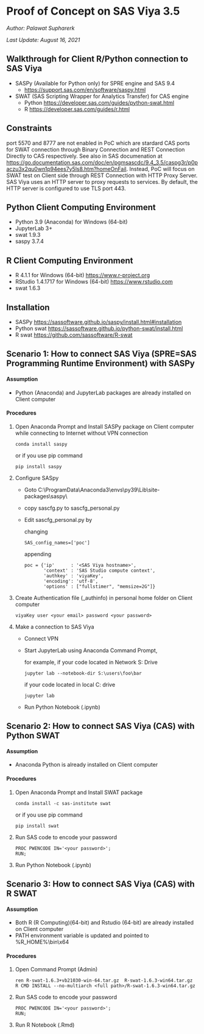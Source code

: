 # Proof of Concept on SAS Viya 3.5
_Author: Palawat Supharerk_

_Last Update: August 16, 2021_
## Walkthrough for Client R/Python connection to SAS Viya
- SASPy (Available for Python only) for SPRE engine and SAS 9.4
  - https://support.sas.com/en/software/saspy.html
- SWAT (SAS Scripting Wrapper for Analytics Transfer) for CAS engine
  - Python https://developer.sas.com/guides/python-swat.html
  - R https://developer.sas.com/guides/r.html
## Constraints
port 5570 and 8777 are not enabled in PoC which are stardard CAS ports for SWAT connection through Binary Connection and REST Connection Directly to CAS respectively. See also in SAS documenation at https://go.documentation.sas.com/doc/en/pgmsascdc/9.4_3.5/caspg3r/p0paczu3x2qu0wn1p94ees7y5ls8.htm?homeOnFail. Instead, PoC will focus on SWAT test on Client side through REST Connection with HTTP Proxy Server. SAS Viya uses an HTTP server to proxy requests to services. By default, the HTTP server is configured to use TLS port 443. 
## Python Client Computing Environment
- Python 3.9 (Anaconda) for Windows (64-bit)
- JupyterLab 3+
- swat 1.9.3
- saspy 3.7.4

## R Client Computing Environment
- R 4.1.1 for Windows (64-bit) https://www.r-project.org
- RStudio 1.4.1717 for Windows (64-bit) https://www.rstudio.com
- swat 1.6.3

## Installation
- SASPy https://sassoftware.github.io/saspy/install.html#installation
- Python swat https://sassoftware.github.io/python-swat/install.html
- R swat https://github.com/sassoftware/R-swat

## Scenario 1: How to connect SAS Viya (SPRE=SAS Programming Runtime Environment) with SASPy
#### Assumption
   - Python (Anaconda) and JupyterLab packages are already installed on Client computer
#### Procedures
1. Open Anaconda Prompt and Install SASPy package on Client computer while connecting to Internet without VPN connection
   ```
   conda install saspy
   ```
   or if you use pip command
   ```
   pip install saspy
   ```
3. Configure SASpy

   - Goto C:\ProgramData\Anaconda3\envs\py39\Lib\site-packages\saspy\
   - copy sascfg.py to sascfg_personal.py
   - Edit sascfg_personal.py by
    
       changing
       ```
       SAS_config_names=['poc']
       ```
       appending
       ```
       poc = {'ip'      : '<SAS Viya hostname>',
              'context' : 'SAS Studio compute context',
              'authkey' : 'viyaKey',
              'encoding': 'utf-8',
              'options' : ["fullstimer", "memsize=2G"]}
       ```
4. Create Authentication file (_authinfo) in personal home folder on Client computer
   ```
   viyaKey user <your email> password <your password>
   ```
5. Make a connection to SAS Viya
   - Connect VPN
   - Start JupyterLab using Anaconda Command Prompt,
    
     for example,
     if your code located in Network S: Drive
     ```
     jupyter lab --notebook-dir S:\users\foo\bar
     ```
     if your code located in local C: drive
     ```
     jupyter lab
     ```
   - Run Python Notebook (.ipynb)

## Scenario 2: How to connect SAS Viya (CAS) with Python SWAT
#### Assumption
   - Anaconda Python is already installed on Client computer
#### Procedures
1. Open Anaconda Prompt and Install SWAT package
   ```
   conda install -c sas-institute swat
   ```
   or if you use pip command
   ```
   pip install swat
   ```
2. Run SAS code to encode your password
   ```
   PROC PWENCODE IN='<your password>';
   RUN;
   ```
3. Run Python Notebook (.ipynb)
 
## Scenario 3: How to connect SAS Viya (CAS) with R SWAT
#### Assumption
   - Both R (R Computing)(64-bit) and Rstudio (64-bit) are already installed on Client computer
   - PATH environment variable is updated and pointed to %R_HOME%\bin\x64
#### Procedures
1. Open Command Prompt (Admin)
   ```
   ren R-swat-1.6.3+vb21030-win-64.tar.gz  R-swat-1.6.3-win64.tar.gz
   R CMD INSTALL --no-multiarch <full path>/R-swat-1.6.3-win64.tar.gz
   ```
2. Run SAS code to encode your password
   ```
   PROC PWENCODE IN='<your password>';
   RUN;
   ```
3. Run R Notebook (.Rmd)
